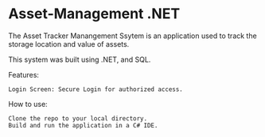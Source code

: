 # Asset-Management .NET

The Asset Tracker Manangement Ssytem is an application used to track the storage location and value of assets.

This system was built using .NET, and SQL.

Features:

    Login Screen: Secure Login for authorized access.

How to use:

    Clone the repo to your local directory.
    Build and run the application in a C# IDE.
